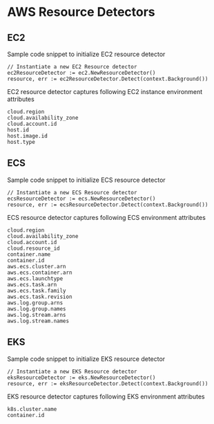 # AWS Resource Detectors

## EC2

Sample code snippet to initialize EC2 resource detector

```
// Instantiate a new EC2 Resource detector
ec2ResourceDetector := ec2.NewResourceDetector()
resource, err := ec2ResourceDetector.Detect(context.Background())
```

EC2 resource detector captures following EC2 instance environment attributes

```
cloud.region
cloud.availability_zone
cloud.account.id
host.id
host.image.id
host.type
```

## ECS

Sample code snippet to initialize ECS resource detector

```
// Instantiate a new ECS Resource detector
ecsResourceDetector := ecs.NewResourceDetector()
resource, err := ecsResourceDetector.Detect(context.Background())
```

ECS resource detector captures following ECS environment attributes

```
cloud.region
cloud.availability_zone
cloud.account.id
cloud.resource_id
container.name
container.id
aws.ecs.cluster.arn
aws.ecs.container.arn
aws.ecs.launchtype
aws.ecs.task.arn
aws.ecs.task.family
aws.ecs.task.revision
aws.log.group.arns
aws.log.group.names
aws.log.stream.arns
aws.log.stream.names
```

## EKS

Sample code snippet to initialize EKS resource detector

```
// Instantiate a new EKS Resource detector
eksResourceDetector := eks.NewResourceDetector()
resource, err := eksResourceDetector.Detect(context.Background())
```

EKS resource detector captures following EKS environment attributes

```
k8s.cluster.name
container.id
```
